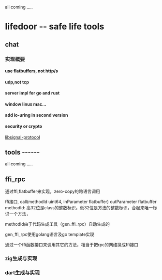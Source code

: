 
all coming  .....  
# lifedoor -- safe life tools
## chat
### 实现概要
#### use flatbuffers, not http/s
#### udp,not tcp
#### server impl for go and rust
#### window linux mac...
#### add io-uring in second version
#### security or crypto
[libsignal-protocol](https://github.com/signalapp/libsignal/blob/main/rust/protocol/Cargo.toml)

## tools ------

all coming  .....  
## ffi_rpc
通过ffi,flatbuffer来实现，zero-copy的跨语言调用  
  
ffi接口,  call(methodId uint64, inParameter flatbuffer) outParameter flatbuffer  
methodId: 高32位是class的整数标识，低32位是方法的整数标识，合起来唯一标识一个方法，

methodId由于代码生成工具（gen_ffi_rpc）自动生成的

gen_ffi_rpc使用golang语言及go template实现
  
通过一个ffi函数接口来调用其它的方法，相当于把rpc的网络换成ffi接口  

### zig生成与实现

### dart生成与实现